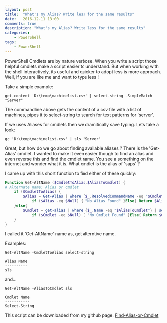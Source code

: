```yaml
---
layout: post
title:  "What's my Alias? Write less for the same results"
date:   2016-12-11 13:00
comments: true
description: "What's my Alias? Write less for the same results"
categories: 
    - PowerShell
tags: 
    - PowerShell
---
```


PowerShell Cmdlets are by nature verbose. When you write a script those helpful cmdlets make a script easier to understand.
But when working with the shell interactively, its useful and quicker to adopt less is more approach. Well, if you are like me
and want to type less !

Take a simple example:
```
get-content 'D:\temp\machinelist.csv' | select-string -SimpleMatch "Server"
```
The commandline above gets the content of a csv file with a list of machines, pipes it to select-string to search for text patterns
for 'server'. 

If we uses Aliases for cmdlets then we dramitically save typing. Lets take a look:
```
gc 'D:\temp\machinelist.csv' | sls "Server"
```

Great, but how do we go about finding available aliases ? There is the 'Get-Alias' cmdlet. 
I wanted to make it even easier though to find an alias and even reverse this and find the cmdlet name. You see a something on the
internet and wonder what it is. What cmdlet is the alias of 'saps' ?

I came up with this short function to find either of these quickly:

```PowerShell
Function Get-AltName ($CmdletToAlias,$AliasToCmdlet) {
# Alternate name: Alias or cmdlet         
    if ($CmdletToAlias) {
        $Alias = Get-Alias | where {$_.ResolvedCommandName -eq "$CmdletToAlias"} | select @{Name="Alias Name";Expression={$_.name}}
            if ($Alias -eq $Null) { "No Alias Found" }Else{ Return $Alias }     
    }else{       
        $Cmdlet = get-alias | where {$_.Name -eq "$AliasToCmdlet"} | select @{Name="Cmdlet Name";Expression={$_.ResolvedCommand}}
            if ($Cmdlet -eq $Null) { "No Cmdlet Found" }Else{ Return $Cmdlet }      
    }
}
```

I called it 'Get-AltName' name as, get alterntive name. 

Examples:

```
Get-AltName -CmdletToAlias select-string

Alias Name
----------
sls
```

and...

```
Get-AltName -AliasToCmdlet sls

Cmdlet Name
-----------
Select-String
```

This script can be downloaded from my github page.
[Find-Alias-or-Cmdlet](https://github.com/Graham-Beer/Find-Alias-or-Cmdlet)

